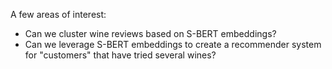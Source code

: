 A few areas of interest:

* Can we cluster wine reviews based on S-BERT embeddings?
* Can we leverage S-BERT embeddings to create a recommender system for "customers" that have tried several wines?
